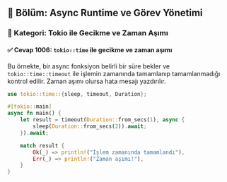 ## 📘 Bölüm: Async Runtime ve Görev Yönetimi  
### 🔹 Kategori: Tokio ile Gecikme ve Zaman Aşımı  
#### ✅ Cevap 1006: `tokio::time` ile gecikme ve zaman aşımı

Bu örnekte, bir async fonksiyon belirli bir süre bekler ve `tokio::time::timeout` ile işlemin zamanında tamamlanıp tamamlanmadığı kontrol edilir. Zaman aşımı olursa hata mesajı yazdırılır.

```rust
use tokio::time::{sleep, timeout, Duration};

#[tokio::main]
async fn main() {
    let result = timeout(Duration::from_secs(1), async {
        sleep(Duration::from_secs(2)).await;
    }).await;

    match result {
        Ok(_) => println!("İşlem zamanında tamamlandı"),
        Err(_) => println!("Zaman aşımı!"),
    }
}
```
